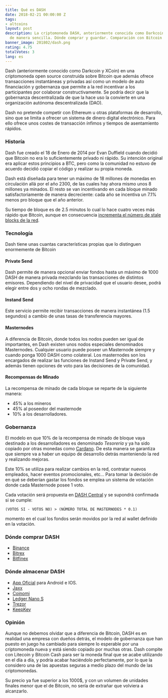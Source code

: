 ```yaml
---
title: Qué es DASH
date: 2018-02-21 00:00:00 Z
tags:
- altcoins
layout: post
description: La criptomoneda DASH, anteriormente conocida como Darkcoin, explicada
  de manera sencilla. Dónde comprar y guardar. Comparación con Bitcoin
banner_image: 201802/dash.png
rating: 4.75
totalVotes: 3
lang: es
---
```


Dash (anteriormente conocido como Darkcoin y XCoin) en una criptomoneda open source construida sobre Bitcoin que además ofrece transacciones instantáneas y privadas así como un modelo de auto financiación y gobernanza que permite a la red incentivar a los participantes por colaborar constructivamente. Se podría decir que la gobernanza descentralizada de que la hace uso la convierte en una organización autónoma descentralizada (DAO).

<!--more-->

Dash no pretende competir con Ethereum u otras plataformas de desarrollo, sino que se limita a ofrecer un sistema de dinero digital electrónico. Para ello ofrece unos costes de transacción ínfimos y tiempos de asentamiento rápidos.

### Historía

Dash fue creado el 18 de Enero de 2014 por Evan Duffield cuando decidió que Bitcoin no era lo suficientemente privado ni rápido. Su intención original era aplicar estos principios a BTC, pero como la comunidad no estuvo de acuerdo decidió copiar el código y realizar su propia moneda.

Dash está diseñada para tener un máximo de 18 millones de monedas en circulación allá por el año 2300, de las cuales hay ahora mismo unos 8 millones ya minados. El resto se van incentivando en cada bloque minado satisfactoriamente de manera decreciente: cada año se incentiva un 7.1% menos pro bloque que el año anterior.

Su tiempo de bloque es de 2.5 minutos lo cual lo hace cuatro veces más rápido que Bitcoin, aunque en consecuencia [incrementa el número de stale blocks de la red](/problema-escalabilidad/).

### Tecnología

Dash tiene unas cuantas características propias que lo distinguen enormemente de Bitcoin

#### Private Send

Dash permite de manera opcional enviar fondos hasta un máximo de 1000 DASH de manera privada mezclando las transacciones de distintos emisores. Dependiendo del nivel de privacidad que el usuario desee, podrá elegir entre dos y ocho rondas de mezclado.

#### Instand Send

Este servicio permite recibir transacciones de manera instantánea (1.5 segundos) a cambio de unas tasas de transferencia mayores.

#### Masternodes

A diferencia de Bitcoin, donde todos los nodos pueden ser igual de importantes, en Dash existen unos nodos especiales denominados Masternodes. Cualquier usuario puede poseer un Masternode siempre y cuando ponga 1000 DASH como colateral. Los masternodes son los encargados de realizar las funciones de Instand Send y Private Send, y además tienen opciones de voto para las decisiones de la comunidad.

#### Recompensas de Minado

La recompensa de minado de cada bloque se reparte de la siguiente manera:

* 45% a los mineros
* 45% al poseedor del masternode
* 10% a los desarrolladores.

### Gobernanza

El modelo en que 10% de la recompensa de minado de bloque vaya destinado a los desarrolladores es denominado *Tesorería* y ya ha sido copiado por otras monedas como [Cardano](/que-es-cardano). De esta manera se garantiza que siempre va a haber un equipo de desarrollo detrás manteniendo la red y realizando mejoras.

Este 10% se utiliza para realizar cambios en la red, contratar nuevos empleados, hacer eventos promocionales, etc... Para tomar la decisión de en qué se deberían gastar los fondos se emplea un sistema de votación donde cada Masternode posee 1 voto.

Cada votación será propuesta en <a rel="nofollow" href="https://www.dashcentral.org/">DASH Central</a> y se supondrá confirmada si se cumple:

`(VOTOS SI - VOTOS NO) > (NÚMERO TOTAL DE MASTERNODES * 0.1)`

momento en el cual los fondos serán movidos por la red al wallet definido en la votación.

### Dónde comprar DASH

* <a rel="nofollow" href="https://www.binance.com/?ref=11317062">Binance</a>
* <a rel="nofollow" href="https://bittrex.com/">Bitrex</a>
* <a rel="nofollow" href="https://www.bitfinex.com">Bitfinex</a>

### Dónde almacenar DASH

* <a rel="nofollow" href="https://www.dash.org/wallets/">App Oficial</a> para Android e IOS.
* <a rel="nofollow" href="https://jaxx.io/">Jaxx</a>
* <a rel="nofollow" href="https://coinomi.com/">Coinomi</a>
* <a rel="nofollow" href="http://amzn.to/2i5kRoG">Ledger Nano S</a>
* <a rel="nofollow" href="http://amzn.to/2i72hMV">Trezor</a>
* <a rel="nofollow" href="http://amzn.to/2ja1KHf">KeepKey</a>

### Opinión

Aunque no debemos olvidar que a diferencia de Bitcoin, DASH es en realidad una empresa con dueños detrás, el modelo de gobernanza que han puesto en juego ha cambiado para siempre lo esperable por una criptomoneda nueva y está siendo copiado por muchas otras. Dash compite con Litecoin y Bitcoin Cash para ser la moneda final que se acabe utilizando en el día a día, y podría acabar haciéndolo perfectamente, por lo que la considero una de las apuestas seguras a medio plazo del mundo de las criptomonedas.

Su precio ya fue superior a los 1000$, y con un volumen de unidades finales menor que el de Bitcoin, no sería de extrañar que volviera a alcanzarlo.